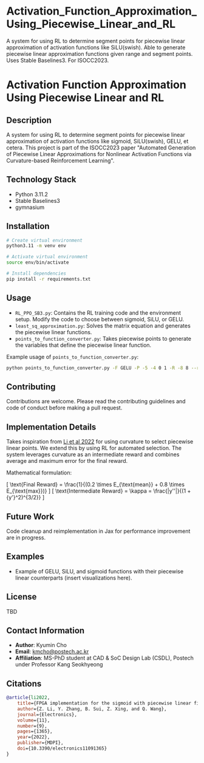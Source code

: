 # Activation_Function_Approximation_Using_Piecewise_Linear_and_RL
A system for using RL to determine segment points for piecewise linear approximation of activation functions like SiLU(swish). Able to generate piecewise linear approximation functions given range and segment points. Uses Stable Baselines3. For ISOCC2023.
# Activation Function Approximation Using Piecewise Linear and RL

## Description
A system for using RL to determine segment points for piecewise linear approximation of activation functions like sigmoid, SiLU(swish), GELU, et cetera. This project is part of the ISOCC2023 paper "Automated Generation of Piecewise Linear Approximations for Nonlinear Activation Functions via Curvature-based Reinforcement Learning".

## Technology Stack
- Python 3.11.2
- Stable Baselines3
- gymnasium

## Installation

``````bash
# Create virtual environment
python3.11 -m venv env

# Activate virtual environment
source env/bin/activate

# Install dependencies
pip install -r requirements.txt
``````

## Usage

- `RL_PPO_SB3.py`: Contains the RL training code and the environment setup. Modify the code to choose between sigmoid, SiLU, or GELU.
- `least_sq_approximation.py`: Solves the matrix equation and generates the piecewise linear functions.
- `points_to_function_converter.py`: Takes piecewise points to generate the variables that define the piecewise linear function.

Example usage of `points_to_function_converter.py`:
``````bash
python points_to_function_converter.py -F GELU -P -5 -4 0 1 -R -8 8 --round 5
``````

## Contributing

Contributions are welcome. Please read the contributing guidelines and code of conduct before making a pull request.

## Implementation Details

Takes inspiration from [Li et al 2022](#citation) for using curvature to select piecewise linear points. We extend this by using RL for automated selection. The system leverages curvature as an intermediate reward and combines average and maximum error for the final reward.

Mathematical formulation:

\[
\text{Final Reward} = \frac{1}{(0.2 \times E_{\text{mean}} + 0.8 \times E_{\text{max}})}
\]
\[
\text{Intermediate Reward} = \kappa = \frac{|y''|}{(1 + {y'}^2)^{3/2}}
\]

## Future Work

Code cleanup and reimplementation in Jax for performance improvement are in progress.

## Examples

- Example of GELU, SiLU, and sigmoid functions with their piecewise linear counterparts (insert visualizations here).

## License

TBD

## Contact Information

- **Author**: Kyumin Cho
- **Email**: kmcho@postech.ac.kr
- **Affiliation**: MS-PhD student at CAD & SoC Design Lab (CSDL), Postech under Professor Kang Seokhyeong

## Citations
``````bibtex
@article{li2022,
    title={FPGA implementation for the sigmoid with piecewise linear fitting method based on curvature analysis},
    author={Z. Li, Y. Zhang, B. Sui, Z. Xing, and Q. Wang},
    journal={Electronics},
    volume={11},
    number={9},
    pages={1365},
    year={2022},
    publisher={MDPI},
    doi={10.3390/electronics11091365}
}
``````
